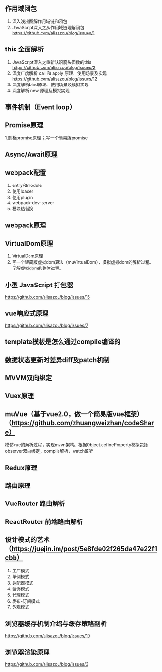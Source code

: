 
## 作用域闭包
1. 深入浅出图解作用域链和闭包
1. JavaScript深入之从作用域链理解闭包
https://github.com/alisazou/blog/issues/1
## this 全面解析
1. JavaScript深入之重新认识箭头函数的this
https://github.com/alisazou/blog/issues/2
2. 深度广度解析 call 和 apply 原理、使用场景及实现
https://github.com/alisazou/blog/issues/12
3. 深度解析bind原理、使用场景及模拟实现
4. 深度解析 new 原理及模拟实现
## 事件机制（Event loop）
## Promise原理
1.剖析promise原理
2.写一个简易版promise
## Async/Await原理
## webpack配置
1. entry和module
1. 使用loader
1. 使用plugin
1. webpack-dev-server
1. 模块热替换

## webpack原理
## VirtualDom原理
1. VirtualDom原理
2. 写一个建简版虚拟dom算法（muVirtualDom），模拟虚拟dom的解析过程。了解虚拟dom的整体过程。
## 小型 JavaScript 打包器
https://github.com/alisazou/blog/issues/15
## vue响应式原理
https://github.com/alisazou/blog/issues/7
## template模板是怎么通过compile编译的
## 数据状态更新时差异diff及patch机制
## MVVM双向绑定
## Vuex原理
## muVue（基于vue2.0，做一个简易版vue框架）（https://github.com/zhuangweizhan/codeShare）
模仿vue的解析过程，实现mvvn架构。根据Object.defineProperty模拟包括observer双向绑定，compile解析，watch监听

## Redux原理
## 路由原理
## VueRouter 路由解析
## ReactRouter 前端路由解析
## 设计模式的艺术（https://juejin.im/post/5e8fde02f265da47e22f1cbb）
1. 工厂模式
1. 单例模式
1. 适配器模式
1. 装饰模式
1. 代理模式
1. 发布-订阅模式
1. 外观模式
## 浏览器缓存机制介绍与缓存策略剖析
https://github.com/alisazou/blog/issues/10
## 浏览器渲染原理
https://github.com/alisazou/blog/issues/3
